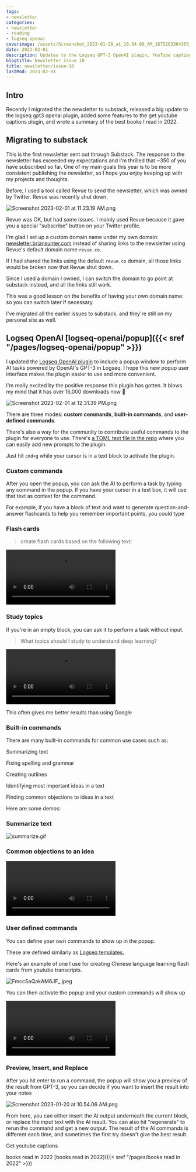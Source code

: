 ```yaml
---
tags:
- newsletter
categories:
- newsletter
- reading
- logseq-openai
coverimage: /assets/Screenshot_2023-01-20_at_10.54.06_AM_1675203364365_0.png
date: 2023-02-01
description: Updates to the Logseq GPT-3 OpenAI plugin, YouTube captions plugin, migration to Substack, and best books of 2022
blogtitle: Newsletter Issue 10
title: newsletter/issue-10
lastMod: 2023-02-01
---
```

## Intro

Recently I migrated the the newsletter to substack, released a big update to the logseq gpt3 openai plugin, added some features to the get youtube captions plugin, and wrote a summary of the best books I read in 2022.

## Migrating to substack

This is the first newsletter sent out through Substack. The response to the newsletter has exceeded my expectations and I'm thrilled that ~350 of you have subscribed so far. One of my main goals this year is to be more consistent publishing the newsletter, so I hope you enjoy keeping up with my projects and thoughts.

Before, I used a tool called Revue to send the newsletter, which was owned by Twitter. Revue was recently shut down.

![Screenshot 2023-02-01 at 11.23.19 AM.png](/assets/Screenshot_2023-02-01_at_11.23.19_AM_1675286836488_0.png)

Revue was OK, but had some issues. I mainly used Revue because it gave you a special "subscribe" button on your Twitter profile.

I'm glad I set up a custom domain name under my own domain: [newsletter.briansunter.com](https://newsletter.briansunter.com) instead of sharing links to the newsletter using Revue's default domain name `revue.co`.

If I had shared the links using the default `revue.co` domain, all those links would be broken now that Revue shut down.

Since I used a domain I owned, I can switch the domain to go point at substack instead, and all the links still work.

This was a good lesson on the benefits of having your own domain name: so you can switch later if necessary.

I've migrated all the earlier issues to substack, and they're still on my personal site as well.

## Logseq OpenAI [logseq-openai/popup]({{< sref "/pages/logseq-openai/popup" >}})

I updated the [Logseq OpenAI plugin](https://github.com/briansunter/logseq-plugin-gpt3-openai) to include a popup window to perform AI tasks powered by OpenAI's GPT-3 in Logseq.  I hope this new popup user interface makes the plugin easier to use and more convenient.

I'm really excited by the positive response this plugin has gotten. It blows my mind that it has over 16,000 downloads now 🤯

![Screenshot 2023-02-01 at 12.31.39 PM.png](/assets/Screenshot_2023-02-01_at_12.31.39_PM_1675290864727_0.png)

There are three modes: **custom commands**, **built-in commands**, and **user-defined commands**.

There's also a way for the community to contribute useful commands to the plugin for everyone to use. There's [a TOML text file in the repo](https://github.com/briansunter/logseq-plugin-gpt3-openai/blob/master/src/prompts/prompts.toml) where you can easily add new prompts to the plugin.

Just hit `cmd+g` while your cursor is in a text block to activate the plugin.

### Custom commands

After you open the popup, you can ask the AI to perform a task by typing any command in the popup. If you have your cursor in a text box, it will use that text as context for the command.

For example, if you have a block of text and want to generate question-and-answer flashcards to help you remember important points, you could type

### Flash cards

> create flash cards based on the following text:

![custom-prompt autoplay](/assets/custom-prompt_1674094160276_0_1675213615966_0.mp4)

### Study topics

If you're in an empty block, you can ask it to perform a task without input.

> What topics should I study to understand deep learning?

![custom autoplay](/assets/2023-01-18_16.22.13_1674095036177_0_1675214083513_0.mp4)

This often gives me better results than using Google



### Built-in commands

There are many built-in commands for common use cases such as:

Summarizing text

Fixing spelling and grammar

Creating outlines

Identifying most important ideas in a text

Finding common objections to ideas in a text

Here are some demos:

### Summarize text

![summarize.gif](/assets/summarize_1674095683669_0.gif)

### Common objections to an idea

![common-objections autoplay](/assets/common-objections_1674095797741_0_1675214273662_0.mp4)

### User defined commands

You can define your own commands to show up in the popup.

These are defined similarly as [Logseq templates.](https://docs.logseq.com/#/page/templates)

Here's an example of one I use for creating Chinese language learning flash cards from youtube transcripts.

![FmccSaQakAM6JF_.jpeg](/assets/FmccSaQakAM6JF_1675294552245_0.jpeg)

You can then activate the popup and your custom commands will show up

![chinese flashcards autoplay](/assets/2023-01-13_14.20.49_1675294883999_0.mp4)



### Preview, Insert, and Replace

After you hit enter to run a command, the popup will show you a preview of the result from GPT-3, so you can decide if you want to insert the result into your notes

![Screenshot 2023-01-20 at 10.54.06 AM.png](/assets/Screenshot_2023-01-20_at_10.54.06_AM_1675203364365_0.png)

From here, you can either insert the AI output underneath the current block, or replace the input text with the AI result. You can also hit "regenerate" to rerun the command and get a new output. The result of the AI commands is different each time, and sometimes the first try doesn't give the best result.

Get youtube captions

books read in 2022 [books read in 2022]({{< sref "/pages/books read in 2022" >}})
